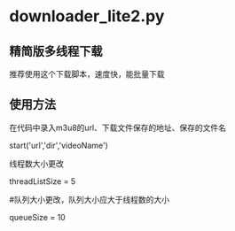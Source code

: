 

# downloader_lite2.py
## 精简版多线程下载

推荐使用这个下载脚本，速度快，能批量下载

## 使用方法

在代码中录入m3u8的url、下载文件保存的地址、保存的文件名

start('url','dir','videoName')

线程数大小更改

threadListSize = 5

#队列大小更改，队列大小应大于线程数的大小

queueSize = 10
